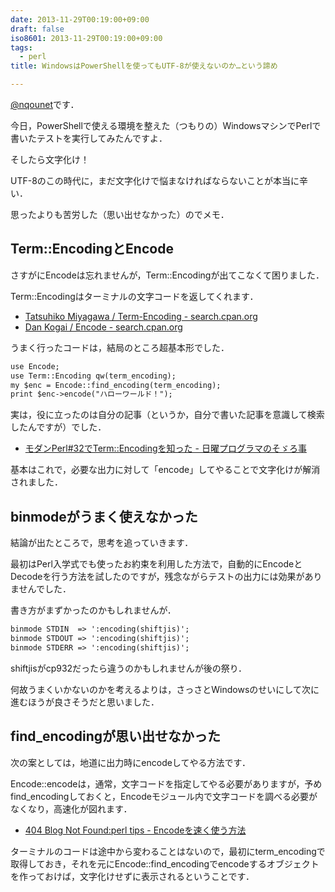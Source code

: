 ```yaml
---
date: 2013-11-29T00:19:00+09:00
draft: false
iso8601: 2013-11-29T00:19:00+09:00
tags:
  - perl
title: WindowsはPowerShellを使ってもUTF-8が使えないのか…という諦め

---
```


<p><a href="https://twitter.com/nqounet">@nqounet</a>です．</p>

<p>今日，PowerShellで使える環境を整えた（つもりの）WindowsマシンでPerlで書いたテストを実行してみたんですよ．</p>

<p>そしたら文字化け！</p>

<p>UTF-8のこの時代に，まだ文字化けで悩まなければならないことが本当に辛い．</p>

<p>思ったよりも苦労した（思い出せなかった）のでメモ．
</p>

<h2>Term::EncodingとEncode</h2>

<p>さすがにEncodeは忘れませんが，Term::Encodingが出てこなくて困りました．</p>

<p>Term::Encodingはターミナルの文字コードを返してくれます．</p>

<ul>
    <li><a href="http://search.cpan.org/dist/Term-Encoding/">Tatsuhiko Miyagawa / Term-Encoding - search.cpan.org</a></li>
    <li><a href="http://search.cpan.org/dist/Encode/">Dan Kogai / Encode - search.cpan.org</a></li>
</ul>

<p>うまく行ったコードは，結局のところ超基本形でした．</p>

```default
use Encode;
use Term::Encoding qw(term_encoding);
my $enc = Encode::find_encoding(term_encoding);
print $enc->encode("ハローワールド！");
```

<p>実は，役に立ったのは自分の記事（というか，自分で書いた記事を意識して検索したんですが）でした．</p>

<ul>
    <li><a href="https://www.nqou.net/2010/06/02/013759">モダンPerl#32でTerm::Encodingを知った - 日曜プログラマのそゞろ事</a></li>
</ul>

<p>基本はこれで，必要な出力に対して「encode」してやることで文字化けが解消されました．</p>

<h2>binmodeがうまく使えなかった</h2>

<p>結論が出たところで，思考を追っていきます．</p>

<p>最初はPerl入学式でも使ったお約束を利用した方法で，自動的にEncodeとDecodeを行う方法を試したのですが，残念ながらテストの出力には効果がありませんでした．</p>

<p>書き方がまずかったのかもしれませんが．</p>

```default
binmode STDIN  => ':encoding(shiftjis)';
binmode STDOUT => ':encoding(shiftjis)';
binmode STDERR => ':encoding(shiftjis)';
```

<p>shiftjisがcp932だったら違うのかもしれませんが後の祭り．</p>

<p>何故うまくいかないのかを考えるよりは，さっさとWindowsのせいにして次に進むほうが良さそうだと思いました．</p>

<h2>find_encodingが思い出せなかった</h2>

<p>次の案としては，地道に出力時にencodeしてやる方法です．</p>

<p>Encode::encodeは，通常，文字コードを指定してやる必要がありますが，予めfind_encodingしておくと，Encodeモジュール内で文字コードを調べる必要がなくなり，高速化が図れます．</p>

<ul>
    <li><a href="http://blog.livedoor.jp/dankogai/archives/50815457.html">404 Blog Not Found:perl tips - Encodeを速く使う方法</a></li>
</ul>

<p>ターミナルのコードは途中から変わることはないので，最初にterm_encodingで取得しておき，それを元にEncode::find_encodingでencodeするオブジェクトを作っておけば，文字化けせずに表示されるということです．</p>
    	